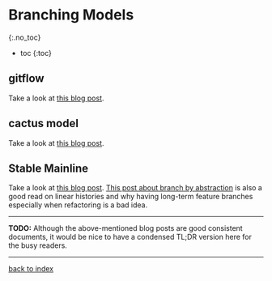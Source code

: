 # Branching Models
{:.no_toc}

* toc
{:toc}

## gitflow

Take a look at [this blog post](http://nvie.com/posts/a-successful-git-branching-model/).

## cactus model

Take a look at [this blog post](https://barro.github.io/2016/02/a-succesful-git-branching-model-considered-harmful/).

## Stable Mainline

Take a look at [this blog post](http://www.bitsnbites.eu/a-stable-mainline-branching-model-for-git/). [This post about branch by abstraction](https://continuousdelivery.com/2011/05/make-large-scale-changes-incrementally-with-branch-by-abstraction/) is also a good read on linear histories and why having long-term feature branches especially when refactoring is a bad idea.

---

**TODO:** Although the above-mentioned blog posts are good consistent documents, it would be nice to have a condensed TL;DR version here for the busy readers.

---

[back to index](index.html)
